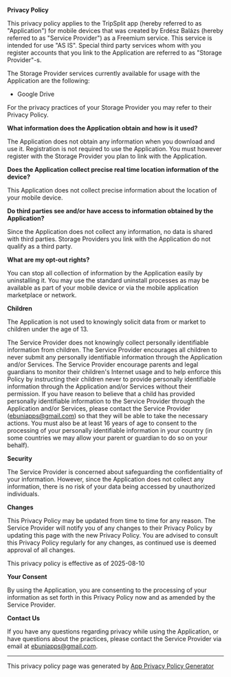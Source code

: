 **Privacy Policy**

This privacy policy applies to the TripSplit app (hereby referred to as "Application") for mobile devices that was created by Erdész Balázs (hereby referred to as "Service Provider") as a Freemium service. This service is intended for use "AS IS". Special third party services whom with you register accounts that you link to the Application are referred to as "Storage Provider"-s. 

The Storage Provider services currently available for usage with the Application are the following: 
- Google Drive

For the privacy practices of your Storage Provider you may refer to their Privacy Policy.

**What information does the Application obtain and how is it used?**

The Application does not obtain any information when you download and use it. Registration is not required to use the Application. You must however register with the Storage Provider you plan to link with the Application.

**Does the Application collect precise real time location information of the device?**

This Application does not collect precise information about the location of your mobile device.

**Do third parties see and/or have access to information obtained by the Application?**

Since the Application does not collect any information, no data is shared with third parties. Storage Providers you link with the Application do not qualify as a third party.

**What are my opt-out rights?**

You can stop all collection of information by the Application easily by uninstalling it. You may use the standard uninstall processes as may be available as part of your mobile device or via the mobile application marketplace or network.

**Children**

The Application is not used to knowingly solicit data from or market to children under the age of 13.

The Service Provider does not knowingly collect personally identifiable information from children. The Service Provider encourages all children to never submit any personally identifiable information through the Application and/or Services. The Service Provider encourage parents and legal guardians to monitor their children's Internet usage and to help enforce this Policy by instructing their children never to provide personally identifiable information through the Application and/or Services without their permission. If you have reason to believe that a child has provided personally identifiable information to the Service Provider through the Application and/or Services, please contact the Service Provider (ebuniapps@gmail.com) so that they will be able to take the necessary actions. You must also be at least 16 years of age to consent to the processing of your personally identifiable information in your country (in some countries we may allow your parent or guardian to do so on your behalf).

**Security**

The Service Provider is concerned about safeguarding the confidentiality of your information. However, since the Application does not collect any information, there is no risk of your data being accessed by unauthorized individuals.

**Changes**

This Privacy Policy may be updated from time to time for any reason. The Service Provider will notify you of any changes to their Privacy Policy by updating this page with the new Privacy Policy. You are advised to consult this Privacy Policy regularly for any changes, as continued use is deemed approval of all changes.

This privacy policy is effective as of 2025-08-10

**Your Consent**

By using the Application, you are consenting to the processing of your information as set forth in this Privacy Policy now and as amended by the Service Provider.

**Contact Us**

If you have any questions regarding privacy while using the Application, or have questions about the practices, please contact the Service Provider via email at ebuniapps@gmail.com.

* * *

This privacy policy page was generated by [App Privacy Policy Generator](https://app-privacy-policy-generator.nisrulz.com/)
